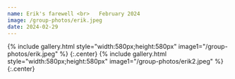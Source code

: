 ```yaml
---
name: Erik's farewell <br>   February 2024
image: /group-photos/erik.jpeg
date: 2024-02-29
---
```


 
{% include gallery.html style="width:580px;height:580px" image1="/group-photos/erik.jpeg" %} {:.center}
{% include gallery.html style="width:580px;height:580px" image1="/group-photos/erik2.jpeg" %} {:.center}
